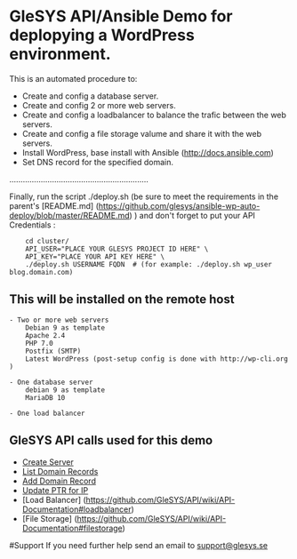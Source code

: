 # GleSYS API/Ansible Demo for deplopying a WordPress environment.

This is an automated procedure to:

  * Create and config a database server.
  * Create and config 2 or more web servers.
  * Create and config a loadbalancer to balance the trafic between the web servers.
  * Create and config a file storage valume and share it with the web servers.
  * Install WordPress, base install with Ansible (http://docs.ansible.com)
  * Set DNS record for the specified domain.

..............................................................



Finally, run the script ./deploy.sh (be sure to meet the requirements in the parent's [README.md] (https://github.com/glesys/ansible-wp-auto-deploy/blob/master/README.md) ) and don't forget to put your API Credentials :

```
	cd cluster/
	API_USER="PLACE YOUR GLESYS PROJECT ID HERE" \
	API_KEY="PLACE YOUR API KEY HERE" \
	./deploy.sh USERNAME FQDN  # (for example: ./deploy.sh wp_user blog.domain.com)
```
## This will be installed on the remote host

	- Two or more web servers
		Debian 9 as template
		Apache 2.4
		PHP 7.0
		Postfix (SMTP)
		Latest WordPress (post-setup config is done with http://wp-cli.org )
	
	- One database server
		debian 9 as template
		MariaDB 10
	
	- One load balancer
	

## GleSYS API calls used for this demo


   * [Create Server](https://github.com/GleSYS/API/wiki/API-Documentation#servercreate)
   * [List Domain Records](https://github.com/GleSYS/API/wiki/API-Documentation#domainlistrecords)
   * [Add Domain Record](https://github.com/GleSYS/API/wiki/API-Documentation#domainaddrecord)
   * [Update PTR for IP](https://github.com/GleSYS/API/wiki/API-Documentation#ipsetptr)
   * [Load Balancer] (https://github.com/GleSYS/API/wiki/API-Documentation#loadbalancer)
   * [File Storage] (https://github.com/GleSYS/API/wiki/API-Documentation#filestorage)

#Support
If you need further help send an email to support@glesys.se
